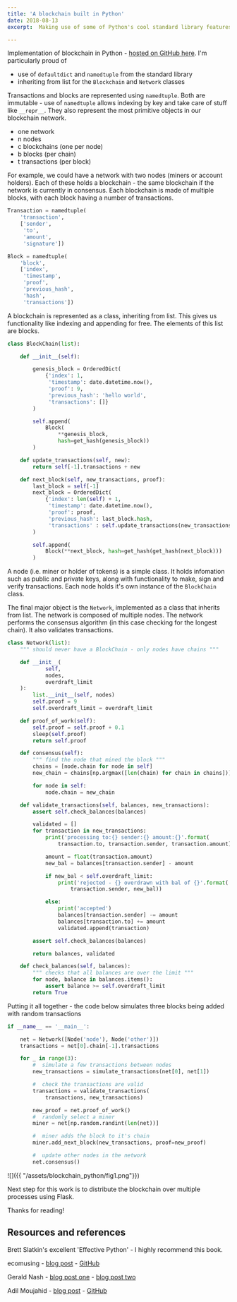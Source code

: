 ```yaml
---
title: 'A blockchain built in Python'
date: 2018-08-13
excerpt:  Making use of some of Python's cool standard library features.

---
```


Implementation of blockchain in Python - [hosted on GitHub here](https://github.com/ADGEfficiency/blockchain).  I'm particularly proud of

- use of `defaultdict` and `namedtuple` from the standard library
- inheriting from list for the `Blockchain` and `Network` classes

Transactions and blocks are represented using `namedtuple`.  Both are immutable - use of `namedtuple` allows indexing by key and take care of stuff like `__repr__`.  They also represent the most primitive objects in our blockchain network.

- one network
- n nodes 
- c blockchains (one per node)
- b blocks (per chain)
- t transactions (per block)

For example, we could have a network with two nodes (miners or account holders).  Each of these holds a blockchain - the same blockchain if the network is currently in consensus.  Each blockchain is made of multiple blocks, with each block having a number of transactions.

```python
Transaction = namedtuple(
    'transaction',
    ['sender',
     'to',
     'amount',
     'signature'])

Block = namedtuple(
    'block',
    ['index',
     'timestamp',
     'proof',
     'previous_hash',
     'hash',
     'transactions'])
```

A blockchain is represented as a class, inheriting from list.  This gives us functionality like indexing and appending for free.  The elements of this list are blocks.  

```python
class BlockChain(list):

    def __init__(self):

        genesis_block = OrderedDict(
            {'index': 1,
             'timestamp': date.datetime.now(),
             'proof': 9,
             'previous_hash': 'hello world',
             'transactions': []}
        )

        self.append(
            Block(
                **genesis_block,
                hash=get_hash(genesis_block))
        )

    def update_transactions(self, new):
        return self[-1].transactions + new

    def next_block(self, new_transactions, proof):
        last_block = self[-1]
        next_block = OrderedDict(
            {'index': len(self) + 1,
             'timestamp': date.datetime.now(),
             'proof': proof,
             'previous_hash': last_block.hash,
             'transactions' : self.update_transactions(new_transactions)}
        )

        self.append(
            Block(**next_block, hash=get_hash(get_hash(next_block)))
        )
```

A node (i.e. miner or holder of tokens) is a simple class.  It holds infomation such as public and private keys, along with functionality to make, sign and verify transactions.  Each node holds it's own instance of the `BlockChain` class.

The final major object is the `Network`, implemented as a class that inherits from list.  The network is composed of multiple nodes.  The network performs the consensus algorithm (in this case checking for the longest chain).  It also validates transactions.

```python
class Network(list):
    """ should never have a BlockChain - only nodes have chains """

    def __init__(
            self,
            nodes,
            overdraft_limit
    ):
        list.__init__(self, nodes)
        self.proof = 9
        self.overdraft_limit = overdraft_limit

    def proof_of_work(self):
        self.proof = self.proof + 0.1
        sleep(self.proof)
        return self.proof

    def consensus(self):
        """ find the node that mined the block """
        chains = [node.chain for node in self]
        new_chain = chains[np.argmax([len(chain) for chain in chains])]

        for node in self:
            node.chain = new_chain

    def validate_transactions(self, balances, new_transactions):
        assert self.check_balances(balances)

        validated = []
        for transaction in new_transactions:
            print('processing to:{} sender:{} amount:{}'.format(
                transaction.to, transaction.sender, transaction.amount))

            amount = float(transaction.amount)
            new_bal = balances[transaction.sender] - amount

            if new_bal < self.overdraft_limit:
                print('rejected - {} overdrawn with bal of {}'.format(
                    transaction.sender, new_bal))

            else:
                print('accepted')
                balances[transaction.sender] -= amount
                balances[transaction.to] += amount
                validated.append(transaction)

        assert self.check_balances(balances)

        return balances, validated

    def check_balances(self, balances):
        """ checks that all balances are over the limit """
        for node, balance in balances.items():
            assert balance >= self.overdraft_limit
        return True
```

Putting it all together - the code below simulates three blocks being added with random transactions

```python
if __name__ == '__main__':

    net = Network([Node('node'), Node('other')])
    transactions = net[0].chain[-1].transactions

    for _ in range(3):
        #  simulate a few transactions between nodes
        new_transactions = simulate_transactions(net[0], net[1])

        #  check the transactions are valid
        transactions = validate_transactions(
            transactions, new_transactions)

        new_proof = net.proof_of_work()
        #  randomly select a miner
        miner = net[np.random.randint(len(net))]

        #  miner adds the block to it's chain
        miner.add_next_block(new_transactions, proof=new_proof)

        #  update other nodes in the network
        net.consensus()
```

![]({{ "/assets/blockchain_python/fig1.png"}}) 

Next step for this work is to distribute the blockchain over multiple processes using Flask.

Thanks for reading!

## Resources and references

Brett Slatkin's excellent 'Effective Python' - I highly recommend this book. 

ecomusing - [blog post](http://ecomunsing.com/build-your-own-blockchain) - [GitHub](https://github.com/emunsing/tutorials/blob/master/BuildYourOwnBlockchain.ipynb)

Gerald Nash - [blog post one](https://medium.com/crypto-currently/lets-build-the-tiniest-blockchain-e70965a248b) - [blog post two](https://medium.com/crypto-currently/lets-make-the-tiniest-blockchain-bigger-ac360a328f4d)

Adil Moujahid - [blog post](http://adilmoujahid.com/posts/2018/03/intro-blockchain-bitcoin-python/) - [GitHub](https://github.com/adilmoujahid/blockchain-python-tutorial)
